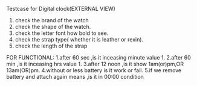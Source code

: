 Testcase for Digital clock(EXTERNAL VIEW)
1. check the brand of the watch
2. check the shape of the watch.
3. check the letter font how bold to see.
4. check the strap type( whether it is leather or rexin).
5. check the length of the strap

FOR FUNCTIONAL:
1.after 60 sec ,is it inceasing minute value 1.
2.after 60 min ,is it inceasing hrs value 1.
3.after 12 noon ,is it show 1am(or)pm,OR 13am(OR)pm.
4.without or less battery is it work or fail.
5.if we remove battery and attach again means ,is it in
00:00 condition
